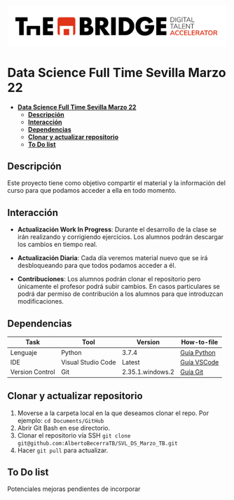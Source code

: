 
![LogoTB](./img/logo.png)
<!-- <img src="./img/LogoPL.png" alt="LogoPL" width="300"/> -->

<!-- <div class="row">
  <div class="column">
    <img src="./img/LogoMSM.png" alt="LogoMSM"  style="float: left;width:40%">
  </div>
  <div class="column">
    <img src="./img/LogoPL.png" alt="LogoPL"  style="float: right;width:40%">
  </div>
</div> -->

# **Data Science Full Time Sevilla Marzo 22**
- [**Data Science Full Time Sevilla Marzo 22**](#data-science-full-time-sevilla-marzo-22)
  - [**Descripción**](#descripción)
  - [**Interacción**](#interacción)
  - [**Dependencias**](#dependencias)
  - [**Clonar y actualizar repositorio**](#clonar-y-actualizar-repositorio)
  - [**To Do list**](#to-do-list)
<!-- TOC -->

**Descripción**
-----------

Este proyecto tiene como objetivo compartir el material y la información del curso para que podamos acceder a ella en todo momento.

**Interacción**
-----------
- **Actualización Work In Progress**: Durante el desarrollo de la clase se irán realizando y corrigiendo ejercicios. Los alumnos podrán descargar los cambios en tiempo real.

- **Actualización Diaria**: Cada día veremos material nuevo que se irá desbloqueando para que todos podamos acceder a él.

- **Contribuciones**: Los alumnos podrán clonar el repositorio pero únicamente el profesor podrá subir cambios. En casos particulares se podrá dar permiso de contribución a los alumnos para que introduzcan modificaciones.

**Dependencias**
------------
| Task            | Tool               | Version          | How-to-file                                                                           |
|-----------------|--------------------|------------------|---------------------------------------------------------------------------------------|
| Lenguaje        | Python             | 3.7.4            | [Guía Python](https://drive.google.com/file/d/1KhMjUm6o9MSf0lfD8HwVmiGgEwKYCjUg/view) |
| IDE             | Visual Studio Code | Latest           | [Guía VSCode](https://drive.google.com/file/d/1UdQOKA0QBbzWpHHD18BubnLQm-WQeY3y/view) |
| Version Control | Git                | 2.35.1.windows.2 | [Guía Git](https://drive.google.com/file/d/16r8i3SFz-pIjfutY2BaqwxzpLgoiX-We/view)    |


**Clonar y actualizar repositorio**
----------
1. Moverse a la carpeta local en la que deseamos clonar el repo. Por ejemplo: 
`
cd Documents/GitHub
`
2. Abrir Git Bash en ese directorio.
3. Clonar el repositorio vía SSH
`
git clone git@github.com:AlbertoBecerraTB/SVL_DS_Marzo_TB.git
`
4. Hacer `git pull` para actualizar.


**To Do list**
------------
Potenciales mejoras pendientes de incorporar